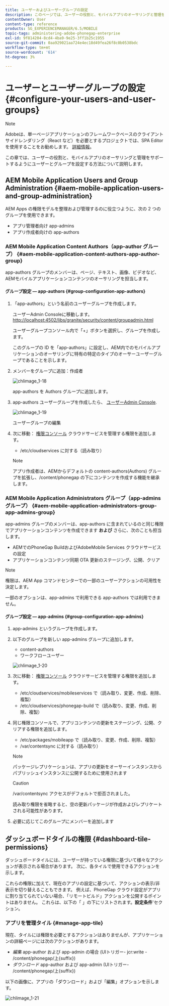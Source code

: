 ```yaml
---
title: ユーザーおよびユーザーグループの設定
description: このページでは、ユーザーの役割と、モバイルアプリのオーサリングと管理をサポートするようにユーザーとグループを設定する方法について説明します。
contentOwner: User
content-type: reference
products: SG_EXPERIENCEMANAGER/6.5/MOBILE
topic-tags: administering-adobe-phonegap-enterprise
exl-id: 9f814204-8cd4-4ba9-9e25-3ff1b25c1955
source-git-commit: 0aa929021aa724e4ec18d49fea26f8c0b0538bdc
workflow-type: tm+mt
source-wordcount: '614'
ht-degree: 3%

---
```


# ユーザーとユーザーグループの設定 {#configure-your-users-and-user-groups}

>[!NOTE]
>
>Adobeは、単一ページアプリケーションのフレームワークベースのクライアントサイドレンダリング（React など）を必要とするプロジェクトでは、SPA Editor を使用することをお勧めします。 [詳細情報](/help/sites-developing/spa-overview.md)。

この章では、ユーザーの役割と、モバイルアプリのオーサリングと管理をサポートするようにユーザーとグループを設定する方法について説明します。

## AEM Mobile Application Users and Group Administration {#aem-mobile-application-users-and-group-administration}

AEM Apps の権限モデルを整理および管理するのに役立つように、次の 2 つのグループを使用できます。

* アプリ管理者向け app-admins
* アプリ作成者向けの app-authors

### AEM Mobile Application Content Authors（app-author グループ） {#aem-mobile-application-content-authors-app-author-group}

app-authors グループのメンバーは、ページ、テキスト、画像、ビデオなど、AEMモバイルアプリケーションコンテンツのオーサリングを担当します。

#### グループ設定 — app-authors {#group-configuration-app-authors}

1. 「app-authors」という名前のユーザーグループを作成します。

   ユーザーAdmin Consoleに移動します。 [http://localhost:4502/libs/granite/security/content/groupadmin.html](http://localhost:4502/libs/granite/security/content/groupadmin.html)

   ユーザーグループコンソール内で「+」ボタンを選択し、グループを作成します。

   このグループの ID を「app-authors」に設定し、AEM内でのモバイルアプリケーションのオーサリングに特有の特定のタイプのオーサーユーザーグループであることを示します。

1. メンバーをグループに追加：作成者

   ![chlimage_1-18](assets/chlimage_1-18.png)

   app-authors を Authors グループに追加します。

1. app-authors ユーザーグループを作成したら、 [ユーザーAdmin Console](http://localhost:4502/libs/granite/security/content/useradmin.md).

   ![chlimage_1-19](assets/chlimage_1-19.png)

   ユーザーグループの編集

1. 次に移動： [権限コンソール](http://localhost:4502/useradmin) クラウドサービスを管理する権限を追加します。

   * /etc/cloudservices に対する（読み取り）

   >[!NOTE]
   >
   >アプリ作成者は、AEMからデフォルトの content-authors(Authors) グループを拡張し、/content/phonegap の下にコンテンツを作成する機能を継承します。

### AEM Mobile Application Administrators グループ（app-admins グループ） {#aem-mobile-application-administrators-group-app-admins-group}

app-admins グループのメンバーは、app-authors に含まれているのと同じ権限でアプリケーションコンテンツを作成できます **および** さらに、次のことも担当します。

* AEMでのPhoneGap BuildおよびAdobeMobile Services クラウドサービスの設定
* アプリケーションコンテンツ同期 OTA 更新のステージング、公開、クリア

>[!NOTE]
>
>権限は、AEM App コマンドセンターでの一部のユーザーアクションの可用性を決定します。
>
>一部のオプションは、app-admins で利用できる app-authors では利用できません。

#### グループ設定 — app-admins {#group-configuration-app-admins}

1. app-admins というグループを作成します。
1. 以下のグループを新しい app-admins グループに追加します。

   * content-authors
   * ワークフローユーザー

   ![chlimage_1-20](assets/chlimage_1-20.png)

1. 次に移動： [権限コンソール](http://localhost:4502/useradmin) クラウドサービスを管理する権限を追加します。

   * /etc/cloudservices/mobileservices で（読み取り、変更、作成、削除、複製）
   * /etc/cloudservices/phonegap-build で（読み取り、変更、作成、削除、複製）

1. 同じ権限コンソールで、アプリコンテンツの更新をステージング、公開、クリアする権限を追加します。

   * /etc/packages/mobileapp で（読み取り、変更、作成、削除、複製）
   * /var/contentsync に対する（読み取り）

   >[!NOTE]
   >
   >パッケージレプリケーションは、アプリの更新をオーサーインスタンスからパブリッシュインスタンスに公開するために使用されます

   >[!CAUTION]
   >
   >/var/contentsync アクセスがデフォルトで拒否されました。
   >
   >読み取り権限を省略すると、空の更新パッケージが作成およびレプリケートされる可能性があります。

1. 必要に応じてこのグループにメンバーを追加します

## ダッシュボードタイルの権限 {#dashboard-tile-permissions}

ダッシュボードタイルには、ユーザーが持っている権限に基づいて様々なアクションが表示される場合があります。 次に、各タイルで使用できるアクションを示します。

これらの権限に加えて、現在のアプリの設定に基づいて、アクションの表示/非表示を切り替えることもできます。 例えば、PhoneGap クラウド設定がアプリに割り当てられていない場合、「リモートビルド」アクションを公開するポイントはありません。 これらは、以下の「 」の下にリストされます。**設定条件**&#39;セクション。

### アプリを管理タイル {#manage-app-tile}

現在、タイルには権限を必要とするアクションはありませんが、アプリケーションの詳細ページには次のアクションがあります。

* *編集* app-author および app-admin の場合 (UIトリガー- jcr:write - /content/phonegap/上{suffix})
* *ダウンロード* app-author および app-admin (UIトリガー- /content/phonegap/上{suffix})

以下の画像に、アプリの「ダウンロード」および「編集」オプションを示します。

![chlimage_1-21](assets/chlimage_1-21.png)
